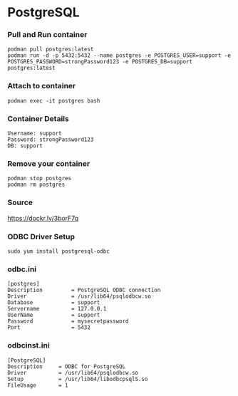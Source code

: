 # PostgreSQL

### Pull and Run container
```
podman pull postgres:latest
podman run -d -p 5432:5432 --name postgres -e POSTGRES_USER=support -e POSTGRES_PASSWORD=strongPassword123 -e POSTGRES_DB=support postgres:latest
```

### Attach to container
```
podman exec -it postgres bash
```

### Container Details
```
Username: support
Password: strongPassword123
DB: support
```

### Remove your container
```
podman stop postgres
podman rm postgres
```

### Source
https://dockr.ly/3borF7q  

### ODBC Driver Setup
```
sudo yum install postgresql-odbc
```

### odbc.ini
```
[postgres]
Description         = PostgreSQL ODBC connection
Driver              = /usr/lib64/psqlodbcw.so
Database            = support
Servername          = 127.0.0.1
UserName            = support
Password            = mysecretpassword
Port                = 5432
```

### odbcinst.ini
```
[PostgreSQL]
Description     = ODBC for PostgreSQL
Driver          = /usr/lib64/psqlodbcw.so
Setup           = /usr/lib64/libodbcpsqlS.so
FileUsage       = 1
```